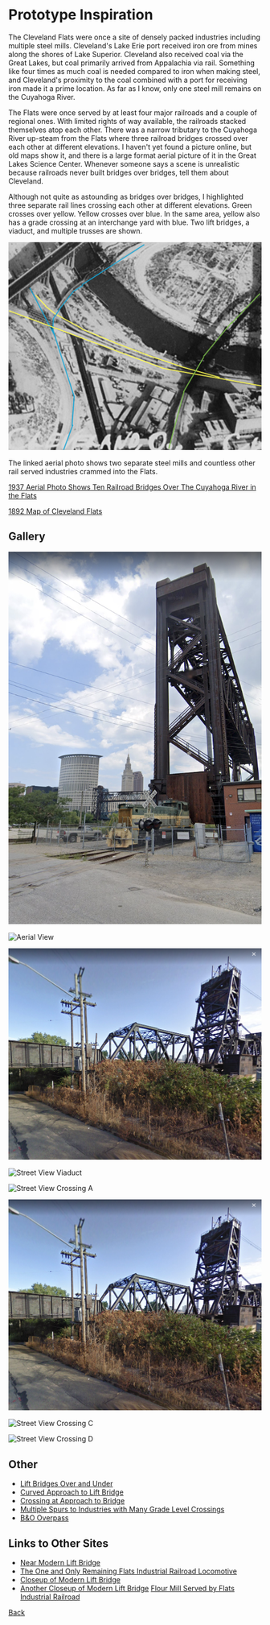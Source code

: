 # Prototype Inspiration

The Cleveland Flats were once a site of densely packed industries including multiple steel mills. Cleveland's Lake Erie port received iron ore from mines along the shores of Lake Superior. Cleveland also received coal via the Great Lakes, but coal primarily arrived from Appalachia via rail. Something like four times as much coal is needed compared to iron when making steel, and Cleveland's proximity to the coal combined with a port for receiving iron made it a prime location. As far as I know, only one steel mill remains on the Cuyahoga River.

The Flats were once served by at least four major railroads and a couple of regional ones. With limited rights of way available, the railroads stacked themselves atop each other. There was a narrow tributary to the Cuyahoga River up-steam from the Flats where three railroad bridges crossed over each other at different elevations. I haven't yet found a picture online, but old maps show it, and there is a large format aerial picture of it in the Great Lakes Science Center. Whenever someone says a scene is unrealistic because railroads never built bridges over bridges, tell them about Cleveland.

Although not quite as astounding as bridges over bridges, I highlighted three separate rail lines crossing each other at different elevations. Green crosses over yellow. Yellow crosses over blue. In the same area, yellow also has a grade crossing at an interchange yard with blue. Two lift bridges, a viaduct, and multiple trusses are shown.

![Three railroads crossing each other at different elevations](ThreeElevationsCrossingOverEachOther.png)

The linked aerial photo shows two separate steel mills and countless other rail served industries crammed into the Flats.

[1937 Aerial Photo Shows Ten Railroad Bridges Over The Cuyahoga River in the Flats](https://upload.wikimedia.org/wikipedia/commons/a/a5/Downtown_Cleveland%2C_Ohio%2C_in_winter%2C_from_the_air%2C_12-1937_-_NARA_-_512842.jpg)

[1892 Map of Cleveland Flats](http://www.clevelandmemory.org/iac/graphics/map1.gif)

## Gallery

![Street View Modern Lift Bridge](Screen18.png)

![Aerial View](Screen44.png)

![Street View Older Lift Bridge](Screen43a.png)

![Street View Viaduct](Screen08.png)

![Street View Crossing A](Screen35.png)

![Street View Crossing B](Screen43b.png)

![Street View Crossing C](Screen43c.png)

![Street View Crossing D](Screen22.png)


## Other

- [Lift Bridges Over and Under](LIftBridgesOverUnder.png)
- [Curved Approach to Lift Bridge](curveToLiftBridge.png)
- [Crossing at Approach to Bridge](levelCrossingAtBridge.png)
- [Multiple Spurs to Industries with Many Grade Level Crossings](industry.png)
- [B&O Overpass](BandO_overFlatsIndustrial.png)

## Links to Other Sites

- [Near Modern Lift Bridge](https://i.ytimg.com/vi/U1wmsSfkw0M/hqdefault.jpg)
- [The One and Only Remaining Flats Industrial Railroad Locomotive](http://realneo.us/system/files/Flats-Industrial-Rail-Road.jpg)
- [Closeup of Modern Lift Bridge](https://c1.staticflickr.com/9/8173/8040733854_2b77d84eca_b.jpg)
- [Another Closeup of Modern Lift Bridge](https://external-content.duckduckgo.com/iu/?u=https%3A%2F%2Flive.staticflickr.com%2F8170%2F8040718065_28681ccf6c_b.jpg&f=1&nofb=1)
[Flour Mill Served by Flats Industrial Railroad](https://www.railpictures.net/images/d1/6/1/0/5610.1294085833.jpg)


[Back](https://nscale4by8.github.io/nscale4x8/)

